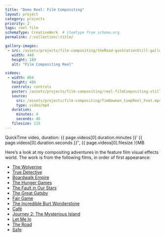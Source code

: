 ```yaml
---
title: "Demo Reel: Film Compositing"
layout: project
category: projects
priority: 2
tags: reel film
schemaType: CreativeWork  # itemtype from schema.org
permalink: /:collection/:title/

gallery-images:
 - src: /assets/projects/film-compositing/theRoad-gasStationStill-gallery.jpg
   width: 448
   height: 189
   alt: "Film Compositing Reel"

videos:
 - width: 864
   height: 486
   controls: controls
   poster: /assets/projects/film-compositing/reel-filmCompositing-still.jpg
   source:
     src: /assets/projects/film-compositing/TimBowman_CompReel_Feat.mp4
     type: video/mp4
   duration:
     minutes: 4
     seconds: 46
   filesize: 115
---
```


<p class="subhead">QuickTime video, duration: {{ page.videos[0].duration.minutes }}&prime; {{ page.videos[0].duration.seconds }}&Prime;, {{ page.videos[0].filesize }}MB</p>
<meta itemprop="duration" content="T{{ page.videos[0].duration.minutes }}M{{ page.videos[0].duration.seconds }}S" />

Here’s a look at my compositing adventures in the feature film visual effects world. The work is from the following films, in order of first appearance:

- [The Wolverine](http://www.imdb.com/title/tt1430132/)
- [True Detective](http://www.imdb.com/title/tt2356777/)
- [Boardwalk Empire](http://www.imdb.com/title/tt0979432/)
- [The Hunger Games](http://www.imdb.com/title/tt1392170/)
- [The Fault in Our Stars](http://www.imdb.com/title/tt2582846/)
- [The Great Gatsby](http://www.imdb.com/title/tt1343092/)
- [Fair Game](http://www.imdb.com/title/tt0977855/)
- [The Incredible Burt Wonderstone](http://www.imdb.com/title/tt0790628/)
- [Caf&eacute;](http://www.imdb.com/title/tt1436572/)
- [Journey 2: The Mysterious Island](http://www.imdb.com/title/tt1397514/)
- [Let Me In](http://www.imdb.com/title/tt1228987/)
- [The Road](http://www.imdb.com/title/tt0898367/)
- [Safe](http://www.imdb.com/title/tt1656190/)
